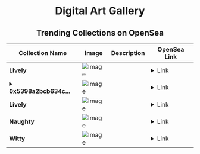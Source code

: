<div align="center">

# Digital Art Gallery

## Trending Collections on OpenSea

| Collection Name                       | Image                                                                                     | Description                       | OpenSea Link                                                                                          |
|---------------------------------------|-------------------------------------------------------------------------------------------|-----------------------------------|--------------------------------------------------------------------------------------------------------|
| **Lively** | ![Image](https://i.seadn.io/s/raw/files/b198e58e5b256d4f5cf89846ce9e2478.jpg?w=500&auto=format?w=200&auto=format) |  | <details><summary>Link</summary>[Lively](https://opensea.io/collection/lively-1497)</details> |
| **<details><summary>0x5398a2bcb634c...</summary>0x5398a2bcb634cacc52e7bccc92fe539b3f9122f8</details>** | ![Image](https://i.seadn.io/s/raw/files/e6e9db7c5c91b77a9269c537d33cda8d.jpg?w=500&auto=format?w=200&auto=format) |  | <details><summary>Link</summary>[0x5398a2bcb634cacc52e7bccc92fe539b3f9122f8](https://opensea.io/collection/0x5398a2bcb634cacc52e7bccc92fe539b3f9122f8)</details> |
| **Lively** | ![Image](https://i.seadn.io/s/raw/files/b198e58e5b256d4f5cf89846ce9e2478.jpg?w=500&auto=format?w=200&auto=format) |  | <details><summary>Link</summary>[Lively](https://opensea.io/collection/lively-1496)</details> |
| **Naughty** | ![Image](https://i.seadn.io/s/raw/files/39796fbe85be1bb4fc9b085b85d4cfbc.jpg?w=500&auto=format?w=200&auto=format) |  | <details><summary>Link</summary>[Naughty](https://opensea.io/collection/naughty-1498)</details> |
| **Witty** | ![Image](https://i.seadn.io/s/raw/files/b28b8f25ce6ddb2d90ea1e86f9d9912d.jpg?w=500&auto=format?w=200&auto=format) |  | <details><summary>Link</summary>[Witty](https://opensea.io/collection/witty-1499)</details> |

</div>